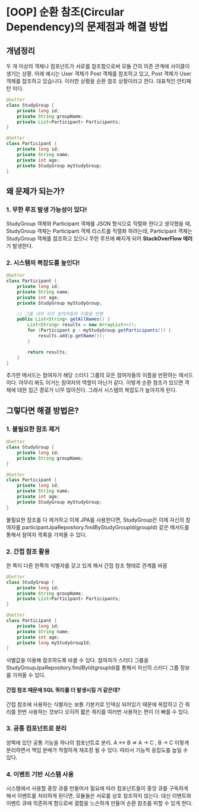 # [OOP] 순환 참조(Circular Dependency)의 문제점과 해결 방법

## 개념정리
두 개 이상의 객체나 컴포넌트가 서로를 참조함으로써 모듈 간의 의존 관계에 사이클이 생기는 상황. 아래 예시는 User 객체가 Post 객체를 참조하고 있고, Post 객체가 User 객체를 참조하고 있습니다. 이러한 상황을 순환 참조 상황이라고 한다. 대표적인 안티패턴 이다.

```java
@Getter
class StudyGroup {
    private long id;
    private String groupName;
    private List<Participant> Participants;
}

@Getter
class Participant {
    private long id;
    private String name;
    private int age;
    private StudyGroup myStudyGroup;
}
```

## 왜 문제가 되는가?
### 1. 무한 루프 발생 가능성이 있다!
StudyGroup 객체와 Participant 객체를 JSON 형식으로 직렬화 한다고 생각했을 때, StudyGroup 객체는 Participant 객체 리스트를 직렬화 하려는데, Participant 객체는 StudyGroup 객체를 참조하고 있으니 무한 루프에 빠지게 되어 **StackOverFlow 에러**가 발생한다.

### 2. 시스템의 복잡도를 높인다!
```java
@Getter
class Participant {
    private long id;
    private String name;
    private int age;
    private StudyGroup myStudyGroup;

    // 그룹 내의 모든 참여자들의 이름을 반환
    public List<String> getAllNames() {
        List<String> results = new ArrayList<>();
        for (Participant p : myStudyGroup.getParticipants()) {
            results.add(p.getName());
        }

        return results;
    }
}
```
추가한 메서드는 참여자가 해당 스터디 그룹의 모든 참여자들의 이름을 반환하는 메서드이다. 아무리 봐도 이거는 참여자의 역할이 아닌거 같다. 이렇게 순환 참조가 있으면 객체에 대한 접근 경로가 너무 많아진다. 그래서 시스템의 복잡도가 높아지게 된다.

## 그렇다면 해결 방법은?
### 1. 불필요한 참조 제거
```java
@Getter
class StudyGroup {
    private long id;
    private String groupName;
}

@Getter
class Participant {
    private long id;
    private String name;
    private int age;
    private StudyGroup myStudyGroup;
}
```
불필요한 참조를 다 제거하고 이제 JPA를 사용한다면, StudyGroup은 이제 자신의 참여자를 participantJpaRepository.findByStudyGroupId(groupId) 같은 메서드를 통해서 참여자 목록을 가져올 수 있다.

### 2. 간접 참조 활용
한 쪽이 다른 한쪽의 식별자를 갖고 있게 해서 간접 참조 형태로 관계를 바꿈
```java
@Getter
class StudyGroup {
    private long id;
    private String groupName;
    private List<Participant> Participants;
}

@Getter
class Participant {
    private long id;
    private String name;
    private int age;
    private long myStudyGroupId;
}
```
식별값을 이용해 참조하도록 바꿀 수 있다. 참여자가 스터디 그룹을 StudyGroupJpaRepository.findById(groupId)를 통해서 자신의 스터디 그룹 정보를 가져올 수 있다.

#### 간접 참조 때문에 SQL 쿼리를 더 발생시킬 거 같은데?
간접 참조에 사용하는 식별자는 보통 기본키로 인덱싱 되어있기 때문에 복잡하고 긴 쿼리를 한번 사용하는 것보다 오히려 짧은 쿼리를 여러번 사용하는 편이 더 빠를 수 있다.

### 3. 공통 컴포넌트로 분리
양쪽에 있던 공통 기능을 하나의 컴포넌트로 분리.
A <-> B => A -> C , B -> C
이렇게 분리하면서 책임 분배가 적절하게 재조정 될 수 있다. 따라서 기능적 응집도를 높일 수 있다. 

### 4. 이벤트 기반 시스템 사용
시스템에서 사용할 중앙 큐를 만들어서 필요에 따라 컴포넌트들이 중앙 큐를 구독하게 해서 이벤트를 처리하게 된다면, 모듈들은 서로를 상호 참조하지 않는다.
대신 이벤트와 이벤트 큐에 의존하게 함으로써 결합을 느슨하게 만들어 순환 참조를 피할 수 있게 한다.
